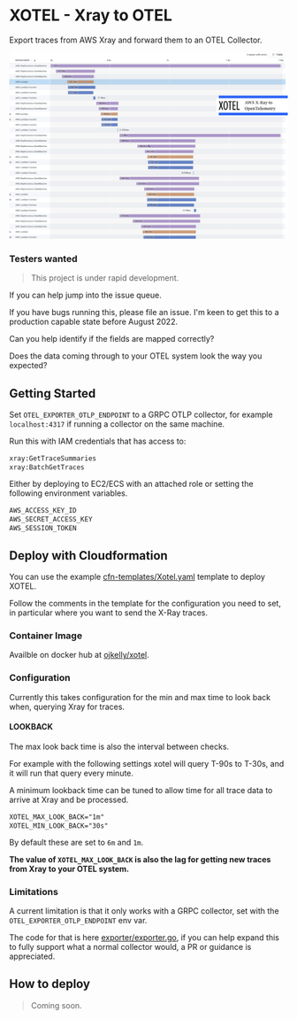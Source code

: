 # XOTEL - Xray to OTEL

Export traces from AWS Xray and forward them to an OTEL Collector.

![Screenshot of Xray information in Honeycomb](xotel.png)

### Testers wanted

> This project is under rapid development.

If you can help jump into the issue queue.

If you have bugs running this, please file an issue. I'm keen to get this to
a production capable state before August 2022.

Can you help identify if the fields are mapped correctly?

Does the data coming through to your OTEL system look the way you expected?

## Getting Started

Set `OTEL_EXPORTER_OTLP_ENDPOINT` to a GRPC OTLP collector, for example `localhost:4317` if running a collector on the same machine.

Run this with IAM credentials that has access to:

```
xray:GetTraceSummaries
xray:BatchGetTraces
```

Either by deploying to EC2/ECS with an attached role or setting the following environment variables.

```
AWS_ACCESS_KEY_ID
AWS_SECRET_ACCESS_KEY
AWS_SESSION_TOKEN
```

## Deploy with Cloudformation

You can use the example [cfn-templates/Xotel.yaml](cfn-templates/Xotel.yaml)
template to deploy XOTEL.

Follow the comments in the template for the configuration you need to set, in
particular where you want to send the X-Ray traces.

### Container Image

Availble on docker hub at [ojkelly/xotel](https://hub.docker.com/repository/registry-1.docker.io/ojkelly/xotel/tags?page=1&ordering=last_updated).

### Configuration

Currently this takes configuration for the min and max time to look back when,
querying Xray for traces.

#### LOOKBACK

The max look back time is also the interval between checks.

For example with the following settings xotel will query T-90s to T-30s, and
it will run that query every minute.

A minimum lookback time can be tuned to allow time for all trace data to arrive
at Xray and be processed.

```
XOTEL_MAX_LOOK_BACK="1m"
XOTEL_MIN_LOOK_BACK="30s"
```

By default these are set to `6m` and `1m`.

**The value of `XOTEL_MAX_LOOK_BACK` is also the lag for getting new traces from
Xray to your OTEL system.**

### Limitations

A current limitation is that it only works with a GRPC collector, set with the `OTEL_EXPORTER_OTLP_ENDPOINT` env var.

The code for that is here [exporter/exporter.go](exporter/exporter.go), if you
can help expand this to fully support what a normal collector would, a PR or
guidance is appreciated.

## How to deploy

> Coming soon.
